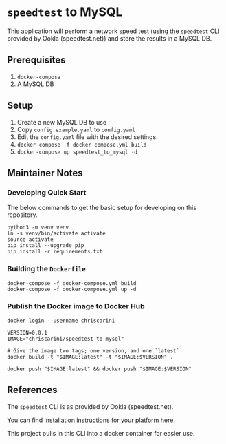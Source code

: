 # `speedtest` to MySQL

This application will perform a network speed test (using the `speedtest` CLI provided by Ookla (speedtest.net)) and
store the results in a MySQL DB.

## Prerequisites

1. `docker-compose`
2. A MySQL DB

## Setup

1. Create a new MySQL DB to use
2. Copy `config.example.yaml` to `config.yaml`
3. Edit the `config.yaml` file with the desired settings.
4. `docker-compose -f docker-compose.yml build`
5. `docker-compose up speedtest_to_mysql -d`

## Maintainer Notes

### Developing Quick Start

The below commands to get the basic setup for developing on this repository.

```shell 
python3 -m venv venv
ln -s venv/bin/activate activate
source activate
pip install --upgrade pip
pip install -r requirements.txt
```

### Building the `Dockerfile`

```shell
docker-compose -f docker-compose.yml build
docker-compose -f docker-compose.yml up -d
```

### Publish the Docker image to Docker Hub

```shell
docker login --username chriscarini

VERSION=0.0.1
IMAGE="chriscarini/speedtest-to-mysql"

# Give the image two tags; one version, and one `latest`.
docker build -t "$IMAGE:latest" -t "$IMAGE:$VERSION" .

docker push "$IMAGE:latest" && docker push "$IMAGE:$VERSION"
```

## References

The `speedtest` CLI is as provided by Ookla (speedtest.net).

You can find [installation instructions for your platform here](https://www.speedtest.net/apps/cli).

This project pulls in this CLI into a docker container for easier use.
